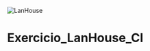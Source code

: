 ![LanHouse](github/G-ilian/Exercicios_LanHouse_CI/actions/workflows/LanHouse.yml/badge.svg)
# Exercicio_LanHouse_CI

